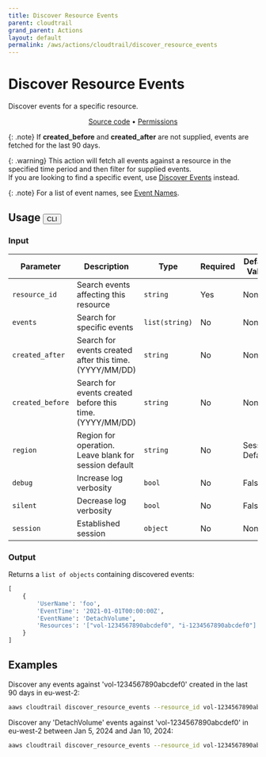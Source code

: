 ```yaml
---
title: Discover Resource Events
parent: cloudtrail
grand_parent: Actions
layout: default
permalink: /aws/actions/cloudtrail/discover_resource_events
---
```


# Discover Resource Events

Discover events for a specific resource.

<p align="center">
   <a href="https://github.com/avtomat-hub/avtomat-aws/tree/main/avtomat_aws/services/cloudtrail/discover_resource_events.py">Source code</a> •
   <a href="/aws/permissions/cloudtrail/discover_resource_events">Permissions</a>
</p>

{: .note}
If **created_before** and **created_after** are not supplied, events are fetched for the last 90 days.

{: .warning}
This action will fetch all events against a resource in the specified time period and then filter for supplied
events.<br/>
If you are looking to find a specific event, use [Discover Events](/aws/actions/cloudtrail/discover_events) instead.

{: .note}
For a list of event names, see [Event Names](/aws/actions/cloudtrail/event_names).

## Usage <button id="toggleButton" class="btn fs-3" onclick="toggleTables()">CLI</button>

### Input

| Parameter        | Description                                              | Type           | Required | Default Value   |
|------------------|----------------------------------------------------------|----------------|----------|-----------------|
| `resource_id`    | Search events affecting this resource                    | `string`       | Yes      | None            |
| `events`         | Search for specific events                               | `list(string)` | No       | None            |
| `created_after`  | Search for events created after this time. (YYYY/MM/DD)  | `string`       | No       | None            |
| `created_before` | Search for events created before this time. (YYYY/MM/DD) | `string`       | No       | None            |
| `region`         | Region for operation. Leave blank for session default    | `string`       | No       | Session Default |
| `debug`          | Increase log verbosity                                   | `bool`         | No       | False           |
| `silent`         | Decrease log verbosity                                   | `bool`         | No       | False           |
| `session`        | Established session                                      | `object`       | No       | None            |                           

### Output

Returns a `list of objects` containing discovered events:

```python
[
    {
        'UserName': 'foo',
        'EventTime': '2021-01-01T00:00:00Z',
        'EventName': 'DetachVolume',
        'Resources': '["vol-1234567890abcdef0", "i-1234567890abcdef0"]'
    }
]
```

<div markdown="1" id="cli" style="display: block;">

## Examples

Discover any events against 'vol-1234567890abcdef0' created in the last 90 days in eu-west-2:

```bash
aaws cloudtrail discover_resource_events --resource_id vol-1234567890abcdef0 --region eu-west-2
```

Discover any 'DetachVolume' events against 'vol-1234567890abcdef0' in eu-west-2 between Jan 5, 2024 and Jan 10, 2024:

```bash
aaws cloudtrail discover_resource_events --resource_id vol-1234567890abcdef0 --events DetachVolume --created_before 2024/01/10 --created_after 2024/01/05 --region eu-west-2
```

</div>

<div markdown="1" id="prog" style="display: none;">

## Examples

Discover any events against 'vol-1234567890abcdef0' created in the last 90 days in eu-west-2:

```python
from avtomat_aws import cloudtrail

response = cloudtrail.discover_resource_events(resource_id="vol-1234567890abcdef0", region="eu-west-2")
```

Discover any 'DetachVolume' events against 'vol-1234567890abcdef0' in eu-west-2 between Jan 5, 2024 and Jan 10, 2024:

```python
from avtomat_aws import cloudtrail

response = cloudtrail.discover_resource_events(resource_id="vol-1234567890abcdef0",
                                               events=["DetachVolume"],
                                               created_before="2024/01/10",
                                               created_after="2024/01/05",
                                               region="eu-west-2")
```

</div>

<script>
  function toggleTables() {
    var cli = document.getElementById("cli");
    var prog = document.getElementById("prog");
    var toggleButton = document.getElementById("toggleButton");
    if (cli.style.display === "none") {
      cli.style.display = "block";
      prog.style.display = "none";
      toggleButton.innerHTML = "CLI";
    } else {
      cli.style.display = "none";
      prog.style.display = "block";
      toggleButton.innerHTML = "Programmatic";
    } 
  }
</script>
